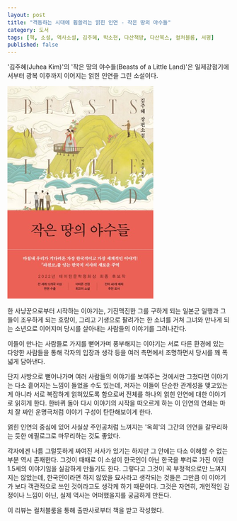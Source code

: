```yaml
---
layout: post
title: "격동하는 시대에 휩쓸리는 얽힌 인연 - 작은 땅의 야수들"
category: 도서
tags: [책, 소설, 역사소설, 김주혜, 박소현, 다산책방, 다산북스, 컬처블룸, 서평]
published: false
---
```


'김주혜(Juhea Kim)'의
'작은 땅의 야수들(Beasts of a Little Land)'은
일제강점기에서부터 광복 이후까지 이어지는 얽힌 인연을 그린 소설이다.

![표지](/images/beasts-of-a-little-land-book-h480.jpg)

한 사냥꾼으로부터 시작하는 이야기는,
기진맥진한 그를 구하게 되는 일본군 일행과 그들이 조우하게 되는 호랑이,
그리고 기생으로 팔려가는 한 소녀를 거쳐
그녀와 만나게 되는 소년으로 이어지며
당시를 살아내는 사람들의 이야기를 그려나간다.

이들이 만나는 사람들로 가지를 뻗어가며 풍부해지는 이야기는
서로 다른 환경에 있는 다양한 사람들을 통해
각자의 입장과 생각 등을 여러 측면에서 조명하면서
당시를 꽤 폭넓게 담아낸다.

단지 사방으로 뻗어나가며 여러 사람들의 이야기를 보여주는 것에서만 그쳤다면
이야기는 다소 흩어지는 느낌이 들었을 수도 있는데,
저자는 이들이 단순한 관계성을 맺고있는 게 아니라
서로 복잡하게 얽혀있도록 함으로써
전체를 하나의 얽힌 인연에 대한 이야기로 읽히게 한다.
한바퀴 돌아 다시 이야기의 시작을 떠오르게 하는 이 인연의 연쇄는
마치 잘 짜인 운명극처럼 이야기 구성이 탄탄해보이게 한다.

얽힌 인연의 중심에 있어 사실상 주인공처럼 느껴지는 '옥희'의
그간의 인연을 갈무리하는 듯한 에필로그로 마무리하는 것도 좋았다.

각자에겐 나름 그럴듯하게 짜여진 서사가 있기는 하지만 그 안에는 다소 이해할 수 없는 부분 역시 존재한다.
그것이 때때로 이 소설이 한국인이 아닌 한국을 뿌리로 가진 이민 1.5세의 이야기임을 실감하게 만들기도 한다.
그렇다고 그것이 꼭 부정적으로만 느껴지지는 않았는데,
한국인이라면 하지 않았을 묘사라고 생각되는 것들은
그만큼 이 이야기가 보다 객관적으로 쓰인 것이라고도 생각케 하기 때문이다.
그것은 자연히, 개인적인 감정이나 느낌이 아닌, 실제 역사는 어떠했을지를 궁금하게 만든다.



<div class="im im-info">
이 리뷰는 컬처블룸을 통해 출판사로부터 책을 받고 작성했다.
</div>
